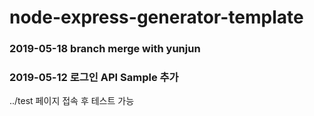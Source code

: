 # node-express-generator-template


### 2019-05-18 branch merge with yunjun  

### 2019-05-12 로그인 API Sample 추가
../test 페이지 접속 후 테스트 가능
